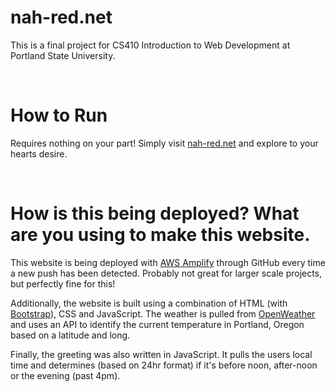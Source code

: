 # nah-red.net

This is a final project for CS410 Introduction to Web Development at Portland
State University.

<br />

# How to Run

Requires nothing on your part! Simply visit [nah-red.net](https://www.nah-red.net/)
and explore to your hearts desire.

<br />

# How is this being deployed? What are you using to make this website.

This website is being deployed with [AWS Amplify](https://aws.amazon.com/amplify/faqs/) through GitHub every time a new push has been detected. Probably not great for larger scale projects, but perfectly fine for this!

Additionally, the website is built using a combination of HTML (with [Bootstrap](https://getbootstrap.com/)), CSS and JavaScript. The weather is pulled from [OpenWeather](https://openweathermap.org/) and uses an API to identify the current temperature in Portland, Oregon based on a latitude and long.

Finally, the greeting was also written in JavaScript. It pulls the users local time and determines (based on 24hr format) if it's before noon, after-noon or the evening (past 4pm).
